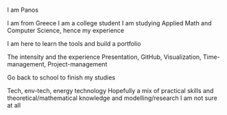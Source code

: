I am Panos

I am from Greece
I am a college student
I am studying Applied Math and Computer Science, hence my experience

I am here to learn the tools and build a portfolio

The intensity and the experience
Presentation, GitHub, Visualization, Time-management, Project-management

Go back to school to finish my studies

Tech, env-tech, energy technology
Hopefully a mix of practical skills and theoretical/mathematical knowledge and modelling/research
I am not sure at all

